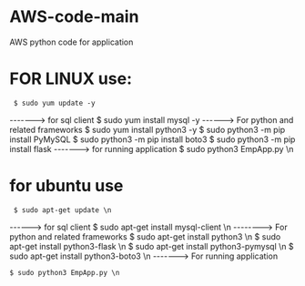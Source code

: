 # AWS-code-main
AWS python code for application
# FOR LINUX use:
     $ sudo yum update -y
-------> for sql client
     $ sudo yum install mysql -y
------> For python and related frameworks
     $ sudo yum install python3 -y
     $ sudo python3 -m pip install PyMySQL
     $ sudo python3 -m pip install boto3
     $ sudo python3 -m pip install flask
-------> for running application
     $ sudo python3 EmpApp.py \n

# for ubuntu use
     $ sudo apt-get update \n
------> for sql client
     $ sudo apt-get install mysql-client \n
--------> For python and related frameworks
     $ sudo apt-get install python3  \n
     $ sudo apt-get install python3-flask \n
     $ sudo apt-get install python3-pymysql \n
     $ sudo apt-get install python3-boto3 \n
-------> For running application 

    $ sudo python3 EmpApp.py \n

